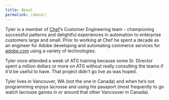 ```yaml
---
title: About
permalink: /about/
---
```


Tyler is a member of [Chef](http://chef.io)’s Customer Engineering team - championing successful patterns and delightful experiences in automation to enterprise customers large and small.  Prior to working at Chef he spent a decade as an engineer for Adobe developing and automating commerce services for [adobe.com](http://www.adobe.com) using a variety of technologies.

Tyler once attended a week of ATG training because some Sr. Director spent a million dollars or more on ATG without really consulting the teams if it'd be useful to have.  That project didn't go live as was hoped.

Tyler lives in Vancouver, WA (not the one in Canada) and when he’s not programming enjoys lacrosse and using his passport (most frequently to go watch lacrosse games in or around that other Vancouver in Canada).

